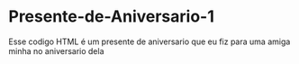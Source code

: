 # Presente-de-Aniversario-1
Esse codigo HTML é um presente de aniversario que eu fiz para uma amiga minha no aniversario dela
